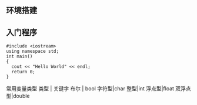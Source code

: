 ## 环境搭建
## 入门程序
```
#include <iostream>
using namespace std;
int main()
{
  cout << "Hello World" << endl;
  return 0;
}
```
常用变量类型
类型 | 关键字
布尔 | bool
字符型|char
整型|int
浮点型|float
双浮点型|double
